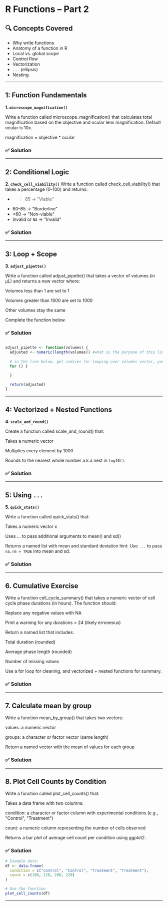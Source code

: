 
# R Functions – Part 2

## 🔍 Concepts Covered
- Why write functions
- Anatomy of a function in R
- Local vs. global scope
- Control flow
- Vectorization
- `...` (ellipsis)
- Nesting

---

## 1: Function Fundamentals

**1. `microscope_magnification()`**

Write a function called microscope_magnification() that calculates total magnification based on the objective and ocular lens magnification. Default ocular is 10x.

magnification = objective * ocular

### ✅ Solution

---

## 2: Conditional Logic

**2. `check_cell_viability()`**
Write a function called check_cell_viability() that takes a percentage (0–100) and returns:
- >85 → "Viable"
- 60–85 → "Borderline"
- <60 → "Non-viable"
- Invalid or `NA` → "Invalid"

### ✅ Solution

---

## 3: Loop + Scope

**3. `adjust_pipette()`**

Write a function called adjust_pipette() that takes a vector of volumes (in µL) and returns a new vector where:

Volumes less than 1 are set to 1

Volumes greater than 1000 are set to 1000

Other volumes stay the same

Complete the function below. 

### ✅ Solution

```r

adjust_pipette <- function(volumes) {
  adjusted <- numeric(length(volumes)) #what is the purpose of this line?
  
  # in the line below, get indices for looping over volumes vector, you can use seq_along(volumes)
  for () { 

  }
  
  return(adjusted)
}

```
---

## 4: Vectorized + Nested Functions

**4. `scale_and_round()`**

Create a function called scale_and_round() that:

Takes a numeric vector

Multiplies every element by 1000

Rounds to the nearest whole number a.k.a nest in `log10()`.

### ✅ Solution

---

## 5: Using `...`

**5. `quick_stats()`**

Write a function called quick_stats() that:

Takes a numeric vector x

Uses ... to pass additional arguments to mean() and sd()

Returns a named list with mean and standard deviation
hint: Use `...` to pass `na.rm = TRUE` into mean and sd.

### ✅ Solution

---

## 6. Cumulative Exercise

Write a function cell_cycle_summary() that takes a numeric vector of cell cycle phase durations (in hours). The function should:

Replace any negative values with NA

Print a warning for any durations > 24 (likely erroneous)

Return a named list that includes:

Total duration (rounded)

Average phase length (rounded)

Number of missing values

Use a for loop for cleaning, and vectorized + nested functions for summary.

### ✅ Solution

---

## 7. Calculate mean by group 
Write a function mean_by_group() that takes two vectors:

values: a numeric vector

groups: a character or factor vector (same length)

Return a named vector with the mean of values for each group

### ✅ Solution

---

## 8. Plot Cell Counts by Condition
Write a function called plot_cell_counts() that:

Takes a data frame with two columns:

condition: a character or factor column with experimental conditions (e.g., "Control", "Treatment")

count: a numeric column representing the number of cells observed

Returns a bar plot of average cell count per condition using ggplot2.

### ✅ Solution

```r
# Example data:
df <- data.frame(
  condition = c("Control", "Control", "Treatment", "Treatment"),
  count = c(100, 120, 200, 220)
)

# Use the function
plot_cell_counts(df)
```
---
